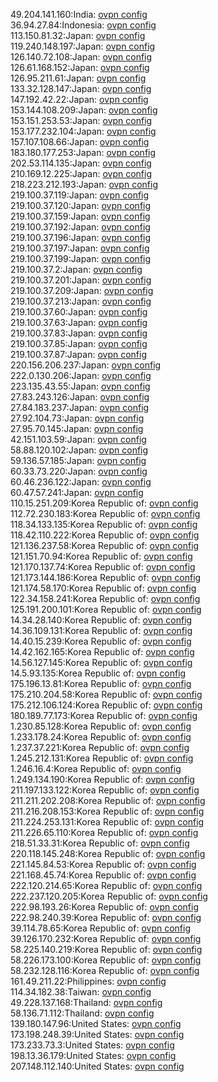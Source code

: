 49.204.141.160:India: [ovpn config](vpn/49_204_141_160.ovpn)  
36.94.27.84:Indonesia: [ovpn config](vpn/36_94_27_84.ovpn)  
113.150.81.32:Japan: [ovpn config](vpn/113_150_81_32.ovpn)  
119.240.148.197:Japan: [ovpn config](vpn/119_240_148_197.ovpn)  
126.140.72.108:Japan: [ovpn config](vpn/126_140_72_108.ovpn)  
126.61.168.152:Japan: [ovpn config](vpn/126_61_168_152.ovpn)  
126.95.211.61:Japan: [ovpn config](vpn/126_95_211_61.ovpn)  
133.32.128.147:Japan: [ovpn config](vpn/133_32_128_147.ovpn)  
147.192.42.22:Japan: [ovpn config](vpn/147_192_42_22.ovpn)  
153.144.108.209:Japan: [ovpn config](vpn/153_144_108_209.ovpn)  
153.151.253.53:Japan: [ovpn config](vpn/153_151_253_53.ovpn)  
153.177.232.104:Japan: [ovpn config](vpn/153_177_232_104.ovpn)  
157.107.108.66:Japan: [ovpn config](vpn/157_107_108_66.ovpn)  
183.180.177.253:Japan: [ovpn config](vpn/183_180_177_253.ovpn)  
202.53.114.135:Japan: [ovpn config](vpn/202_53_114_135.ovpn)  
210.169.12.225:Japan: [ovpn config](vpn/210_169_12_225.ovpn)  
218.223.212.193:Japan: [ovpn config](vpn/218_223_212_193.ovpn)  
219.100.37.119:Japan: [ovpn config](vpn/219_100_37_119.ovpn)  
219.100.37.120:Japan: [ovpn config](vpn/219_100_37_120.ovpn)  
219.100.37.159:Japan: [ovpn config](vpn/219_100_37_159.ovpn)  
219.100.37.192:Japan: [ovpn config](vpn/219_100_37_192.ovpn)  
219.100.37.196:Japan: [ovpn config](vpn/219_100_37_196.ovpn)  
219.100.37.197:Japan: [ovpn config](vpn/219_100_37_197.ovpn)  
219.100.37.199:Japan: [ovpn config](vpn/219_100_37_199.ovpn)  
219.100.37.2:Japan: [ovpn config](vpn/219_100_37_2.ovpn)  
219.100.37.201:Japan: [ovpn config](vpn/219_100_37_201.ovpn)  
219.100.37.209:Japan: [ovpn config](vpn/219_100_37_209.ovpn)  
219.100.37.213:Japan: [ovpn config](vpn/219_100_37_213.ovpn)  
219.100.37.60:Japan: [ovpn config](vpn/219_100_37_60.ovpn)  
219.100.37.63:Japan: [ovpn config](vpn/219_100_37_63.ovpn)  
219.100.37.83:Japan: [ovpn config](vpn/219_100_37_83.ovpn)  
219.100.37.85:Japan: [ovpn config](vpn/219_100_37_85.ovpn)  
219.100.37.87:Japan: [ovpn config](vpn/219_100_37_87.ovpn)  
220.156.206.237:Japan: [ovpn config](vpn/220_156_206_237.ovpn)  
222.0.130.206:Japan: [ovpn config](vpn/222_0_130_206.ovpn)  
223.135.43.55:Japan: [ovpn config](vpn/223_135_43_55.ovpn)  
27.83.243.126:Japan: [ovpn config](vpn/27_83_243_126.ovpn)  
27.84.183.237:Japan: [ovpn config](vpn/27_84_183_237.ovpn)  
27.92.104.73:Japan: [ovpn config](vpn/27_92_104_73.ovpn)  
27.95.70.145:Japan: [ovpn config](vpn/27_95_70_145.ovpn)  
42.151.103.59:Japan: [ovpn config](vpn/42_151_103_59.ovpn)  
58.88.120.102:Japan: [ovpn config](vpn/58_88_120_102.ovpn)  
59.136.57.185:Japan: [ovpn config](vpn/59_136_57_185.ovpn)  
60.33.73.220:Japan: [ovpn config](vpn/60_33_73_220.ovpn)  
60.46.236.122:Japan: [ovpn config](vpn/60_46_236_122.ovpn)  
60.47.57.241:Japan: [ovpn config](vpn/60_47_57_241.ovpn)  
110.15.251.209:Korea Republic of: [ovpn config](vpn/110_15_251_209.ovpn)  
112.72.230.183:Korea Republic of: [ovpn config](vpn/112_72_230_183.ovpn)  
118.34.133.135:Korea Republic of: [ovpn config](vpn/118_34_133_135.ovpn)  
118.42.110.222:Korea Republic of: [ovpn config](vpn/118_42_110_222.ovpn)  
121.136.237.58:Korea Republic of: [ovpn config](vpn/121_136_237_58.ovpn)  
121.151.70.94:Korea Republic of: [ovpn config](vpn/121_151_70_94.ovpn)  
121.170.137.74:Korea Republic of: [ovpn config](vpn/121_170_137_74.ovpn)  
121.173.144.186:Korea Republic of: [ovpn config](vpn/121_173_144_186.ovpn)  
121.174.58.170:Korea Republic of: [ovpn config](vpn/121_174_58_170.ovpn)  
122.34.158.241:Korea Republic of: [ovpn config](vpn/122_34_158_241.ovpn)  
125.191.200.101:Korea Republic of: [ovpn config](vpn/125_191_200_101.ovpn)  
14.34.28.140:Korea Republic of: [ovpn config](vpn/14_34_28_140.ovpn)  
14.36.109.131:Korea Republic of: [ovpn config](vpn/14_36_109_131.ovpn)  
14.40.15.239:Korea Republic of: [ovpn config](vpn/14_40_15_239.ovpn)  
14.42.162.165:Korea Republic of: [ovpn config](vpn/14_42_162_165.ovpn)  
14.56.127.145:Korea Republic of: [ovpn config](vpn/14_56_127_145.ovpn)  
14.5.93.135:Korea Republic of: [ovpn config](vpn/14_5_93_135.ovpn)  
175.196.13.81:Korea Republic of: [ovpn config](vpn/175_196_13_81.ovpn)  
175.210.204.58:Korea Republic of: [ovpn config](vpn/175_210_204_58.ovpn)  
175.212.106.124:Korea Republic of: [ovpn config](vpn/175_212_106_124.ovpn)  
180.189.77.173:Korea Republic of: [ovpn config](vpn/180_189_77_173.ovpn)  
1.230.85.128:Korea Republic of: [ovpn config](vpn/1_230_85_128.ovpn)  
1.233.178.24:Korea Republic of: [ovpn config](vpn/1_233_178_24.ovpn)  
1.237.37.221:Korea Republic of: [ovpn config](vpn/1_237_37_221.ovpn)  
1.245.212.131:Korea Republic of: [ovpn config](vpn/1_245_212_131.ovpn)  
1.246.16.4:Korea Republic of: [ovpn config](vpn/1_246_16_4.ovpn)  
1.249.134.190:Korea Republic of: [ovpn config](vpn/1_249_134_190.ovpn)  
211.197.133.122:Korea Republic of: [ovpn config](vpn/211_197_133_122.ovpn)  
211.211.202.208:Korea Republic of: [ovpn config](vpn/211_211_202_208.ovpn)  
211.216.208.153:Korea Republic of: [ovpn config](vpn/211_216_208_153.ovpn)  
211.224.253.131:Korea Republic of: [ovpn config](vpn/211_224_253_131.ovpn)  
211.226.65.110:Korea Republic of: [ovpn config](vpn/211_226_65_110.ovpn)  
218.51.33.31:Korea Republic of: [ovpn config](vpn/218_51_33_31.ovpn)  
220.118.145.248:Korea Republic of: [ovpn config](vpn/220_118_145_248.ovpn)  
221.145.84.53:Korea Republic of: [ovpn config](vpn/221_145_84_53.ovpn)  
221.168.45.74:Korea Republic of: [ovpn config](vpn/221_168_45_74.ovpn)  
222.120.214.65:Korea Republic of: [ovpn config](vpn/222_120_214_65.ovpn)  
222.237.120.205:Korea Republic of: [ovpn config](vpn/222_237_120_205.ovpn)  
222.98.193.26:Korea Republic of: [ovpn config](vpn/222_98_193_26.ovpn)  
222.98.240.39:Korea Republic of: [ovpn config](vpn/222_98_240_39.ovpn)  
39.114.78.65:Korea Republic of: [ovpn config](vpn/39_114_78_65.ovpn)  
39.126.170.232:Korea Republic of: [ovpn config](vpn/39_126_170_232.ovpn)  
58.225.140.219:Korea Republic of: [ovpn config](vpn/58_225_140_219.ovpn)  
58.226.173.100:Korea Republic of: [ovpn config](vpn/58_226_173_100.ovpn)  
58.232.128.116:Korea Republic of: [ovpn config](vpn/58_232_128_116.ovpn)  
161.49.211.22:Philippines: [ovpn config](vpn/161_49_211_22.ovpn)  
114.34.182.38:Taiwan: [ovpn config](vpn/114_34_182_38.ovpn)  
49.228.137.168:Thailand: [ovpn config](vpn/49_228_137_168.ovpn)  
58.136.71.112:Thailand: [ovpn config](vpn/58_136_71_112.ovpn)  
139.180.147.96:United States: [ovpn config](vpn/139_180_147_96.ovpn)  
173.198.248.39:United States: [ovpn config](vpn/173_198_248_39.ovpn)  
173.233.73.3:United States: [ovpn config](vpn/173_233_73_3.ovpn)  
198.13.36.179:United States: [ovpn config](vpn/198_13_36_179.ovpn)  
207.148.112.140:United States: [ovpn config](vpn/207_148_112_140.ovpn)  
